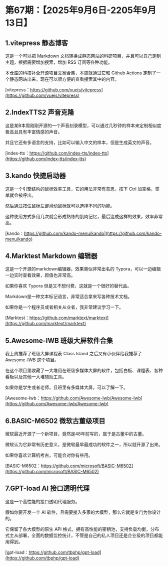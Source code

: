 # 第67期：【2025年9月6日-2205年9月13日】

## 1.vitepress 静态博客

这是一个可以把 Markdown 文档转换成静态网站的科研项目，并且可以自己定制主题，根据需要增加搜索，增加 RSS 订阅等各种功能。

本仓库的科技补全开源项目文案合集，本周就通过它和 Github Actions 定制了一个静态网站出来，现在可以很方便的查看搜索其中的内容。

[vitepress：https://github.com/vuejs/vitepress](https://github.com/vuejs/vitepress)

## 2.IndexTTS2 声音克隆

这是某B本周刚刚开源的一个声音刻录模型，可以通过几秒钟的样本来定制相似度极高且具有丰富情感的声音。

并且它还有多语言的支持，比如可以输入中文的样本，但是生成英文的声音。

[index-tts：https://github.com/index-tts/index-tts](https://github.com/index-tts/index-tts)

## 3.kando 快捷启动器

这是一个引擎结构的鼠标效率工具，它的用法非常有意思，按下 Ctrl 加空格，菜单就会被呼出。

然后通过按住鼠标左键滑动鼠标就可以选择不同的功能。

这种使用方式多用几次就会形成熟练的肌肉记忆，最后达成这样的效果，效率非常高。

[kando：https://github.com/kando-menu/kando](https://github.com/kando-menu/kando)

## 4.Marktest Markdown 编辑器

这是一个开源的markdown编辑器，效果类似非常出名的 Typora，可以一边编辑一边实时查看效果，颜值也非常高。

如果你喜欢 Typora 但是又不想付费，这就是一个很好的替代品。

Markdown是一种文本标记语言，非常适合拿来写各种技术文档。

如果你是一个程序员或者相关从业者，我非常建议学习一下。

[Marktest：https://github.com/marktext/marktext](https://github.com/marktext/marktext)

## 5.Awesome-IWB 班级大屏软件合集

我上周推荐了班级大屏课程表 Class Island 之后又有小伙伴给我推荐了 Awesome-IWB 这个项目。

在这个项目里收藏了一大堆用在班级多媒体大屏的软件，包括白板、课程表、各种看板以及其他一大堆辅助工具。

如果你是学生或者老师，且班里有多媒体大屏，可以了解一下。

[Awesome-Iwb：https://github.com/Awesome-Iwb/Awesome-Iwb](https://github.com/Awesome-Iwb/Awesome-Iwb)

## 6.BASIC-M6502 微软古董级项目

微软最近开源了一个新项目，竟然是48年前写的，属于是古董中的古董。

微软认为它非常有历史意义，是微软最早最成功的软件之一，所以就开源了出来。

如果你喜欢计算机考古，可能会对你有些用。

[BASIC-M6502：https://github.com/microsoft/BASIC-M6502](https://github.com/microsoft/BASIC-M6502)

## 7.GPT-load AI 接口透明代理

这是一个高性能的接口透明代理服务。

假如你要开发一个 AI 软件，且需要接入多家的大模型，那么它就是专门为你设计的。

它保留了各大模型的原生 API 格式，拥有高性能的密钥池，支持负载均衡，分布式主从部署，全面的数据监控统计，不管是自己的私人项目还是企业级的项目都能用得到。

[gpt-load：https://github.com/tbphp/gpt-load](https://github.com/tbphp/gpt-load)
